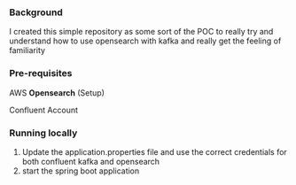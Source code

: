 ### Background

I created this simple repository as some sort of the POC to really try and understand how to use opensearch with kafka and really get the feeling of familiarity




### Pre-requisites

AWS **Opensearch** (Setup)

Confluent Account


### Running locally
1. Update the application.properties file and use the correct credentials for both confluent kafka and opensearch 
2. start the spring boot application



